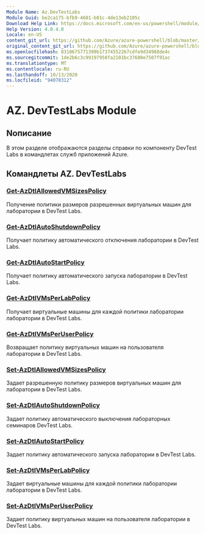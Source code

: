 ```yaml
---
Module Name: Az.DevTestLabs
Module Guid: be2ca175-bfb9-4601-b01c-4de13eb2105c
Download Help Link: https://docs.microsoft.com/en-us/powershell/module/az.devtestlabs
Help Version: 4.0.4.0
Locale: en-US
content_git_url: https://github.com/Azure/azure-powershell/blob/master/src/DevTestLabs/DevTestLabs/help/Az.DevTestLabs.md
original_content_git_url: https://github.com/Azure/azure-powershell/blob/master/src/DevTestLabs/DevTestLabs/help/Az.DevTestLabs.md
ms.openlocfilehash: 8310675771399b17374552267cdfe9d34988de4c
ms.sourcegitcommit: 1de2b6c3c99197958fa2101bc37680e7507f91ac
ms.translationtype: MT
ms.contentlocale: ru-RU
ms.lasthandoff: 10/13/2020
ms.locfileid: "94078312"
---
```

# AZ. DevTestLabs Module
## Nописание
В этом разделе отображаются разделы справки по компоненту DevTest Labs в командлетах служб приложений Azure.

## Командлеты AZ. DevTestLabs
### [Get-AzDtlAllowedVMSizesPolicy](Get-AzDtlAllowedVMSizesPolicy.md)
Получение политики размеров разрешенных виртуальных машин для лаборатории в DevTest Labs.

### [Get-AzDtlAutoShutdownPolicy](Get-AzDtlAutoShutdownPolicy.md)
Получает политику автоматического отключения лаборатории в DevTest Labs.

### [Get-AzDtlAutoStartPolicy](Get-AzDtlAutoStartPolicy.md)
Получает политику автоматического запуска лаборатории в DevTest Labs.

### [Get-AzDtlVMsPerLabPolicy](Get-AzDtlVMsPerLabPolicy.md)
Получает виртуальные машины для каждой политики лаборатории лаборатории в DevTest Labs.

### [Get-AzDtlVMsPerUserPolicy](Get-AzDtlVMsPerUserPolicy.md)
Возвращает политику виртуальных машин на пользователя лаборатории в DevTest Labs.

### [Set-AzDtlAllowedVMSizesPolicy](Set-AzDtlAllowedVMSizesPolicy.md)
Задает разрешенную политику размеров виртуальных машин для лаборатории в DevTest Labs.

### [Set-AzDtlAutoShutdownPolicy](Set-AzDtlAutoShutdownPolicy.md)
Задает политику автоматического выключения лабораторных семинаров DevTest Labs.

### [Set-AzDtlAutoStartPolicy](Set-AzDtlAutoStartPolicy.md)
Задает политику автоматического запуска лаборатории в DevTest Labs.

### [Set-AzDtlVMsPerLabPolicy](Set-AzDtlVMsPerLabPolicy.md)
Задает виртуальные машины для каждой политики лаборатории лаборатории в DevTest Labs.

### [Set-AzDtlVMsPerUserPolicy](Set-AzDtlVMsPerUserPolicy.md)
Задает политику виртуальных машин на пользователя лаборатории в DevTest Labs.

